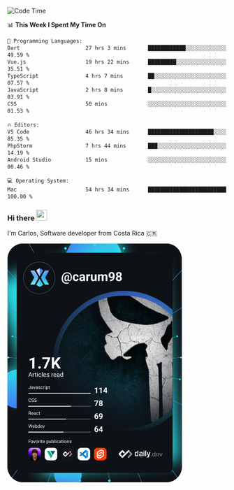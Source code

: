 
<!--START_SECTION:waka-->
![Code Time](http://img.shields.io/badge/Code%20Time-9%2C758%20hrs%205%20mins-blue)

📊 **This Week I Spent My Time On** 

```text
💬 Programming Languages: 
Dart                     27 hrs 3 mins       ████████████░░░░░░░░░░░░░   49.59 % 
Vue.js                   19 hrs 22 mins      █████████░░░░░░░░░░░░░░░░   35.51 % 
TypeScript               4 hrs 7 mins        ██░░░░░░░░░░░░░░░░░░░░░░░   07.57 % 
JavaScript               2 hrs 8 mins        █░░░░░░░░░░░░░░░░░░░░░░░░   03.91 % 
CSS                      50 mins             ░░░░░░░░░░░░░░░░░░░░░░░░░   01.53 % 

🔥 Editors: 
VS Code                  46 hrs 34 mins      █████████████████████░░░░   85.35 % 
PhpStorm                 7 hrs 44 mins       ███░░░░░░░░░░░░░░░░░░░░░░   14.19 % 
Android Studio           15 mins             ░░░░░░░░░░░░░░░░░░░░░░░░░   00.46 % 

💻 Operating System: 
Mac                      54 hrs 34 mins      █████████████████████████   100.00 % 

```


<!--END_SECTION:waka-->

### Hi there <img src="https://media.giphy.com/media/hvRJCLFzcasrR4ia7z/giphy.gif" width="25px" height="25px">

I'm Carlos, Software developer from Costa Rica 🇨🇷

<a href="https://app.daily.dev/carum98"><img src="https://github.com/carum98/carum98/blob/main/devcard.svg" width="400" alt="Carlos Umaña Acevedo's Dev Card"/></a>
